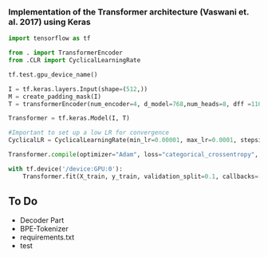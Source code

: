 ### Implementation of the Transformer architecture (Vaswani et. al. 2017) using Keras 

```python
import tensorflow as tf

from . import TransformerEncoder
from .CLR import CyclicalLearningRate

tf.test.gpu_device_name()

I = tf.keras.layers.Input(shape=(512,))
M = create_padding_mask(I)
T = transformerEncoder(num_encoder=4, d_model=768,num_heads=8, dff =1100, input_vocab_size=len(tokenizer.vocab), maximim_position_encoding=512, dropoutRate=0.1, pooling_activation="tanh", pooling_strategy = "CLS", num_classes=2)(I, mask=M)

Transformer = tf.keras.Model(I, T)

#Important to set up a low LR for convergence
CyclicalLR = CyclicalLearningRate(min_lr=0.00001, max_lr=0.0001, stepsize=6000, cyclical_type="exp_range")

Transformer.compile(optimizer="Adam", loss="categorical_crossentropy", metrics=['acc'])

with tf.device('/device:GPU:0'):
    Transformer.fit(X_train, y_train, validation_split=0.1, callbacks=[CLR], batch_size=64, epochs=1)
```

## To Do

* Decoder Part
* BPE-Tokenizer
* requirements.txt
* test
